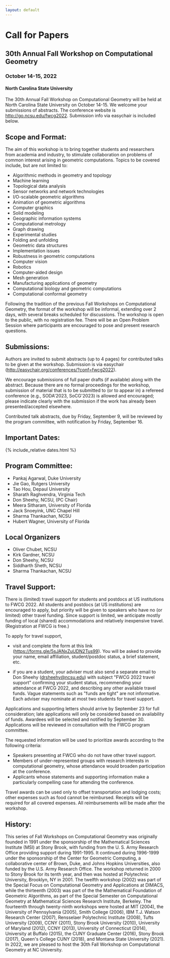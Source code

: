 ```yaml
---
layout: default
---
```


# Call for Papers

## 30th Annual Fall Workshop on Computational Geometry
### October 14-15, 2022

#### North Carolina State University

The 30th Annual Fall Workshop on Computational Geometry will be held at
North Carolina State University on October 14-15.
We welcome your submissions of abstracts.
The conference website is http://go.ncsu.edu/fwcg2022.
Submission info via easychair is included below.

## Scope and Format:
The aim of this workshop is to bring together students and researchers
from academia and industry, to stimulate collaboration on problems of
common interest arising in geometric computations.  Topics to be covered
include, but are not limited to:

- Algorithmic methods in geometry and topology
- Machine learning
- Topological data analysis
- Sensor networks and network technologies
- I/O-scalable geometric algorithms
- Animation of geometric algorithms
- Computer graphics
- Solid modeling
- Geographic information systems
- Computational metrology
- Graph drawing
- Experimental studies
- Folding and unfolding
- Geometric data structures
- Implementation issues
- Robustness in geometric computations
- Computer vision
- Robotics
- Computer-aided design
- Mesh generation
- Manufacturing applications of geometry
- Computational biology and geometric computations
- Computational conformal geometry

Following the tradition of the previous Fall Workshops on
Computational Geometry, the format of the workshop will be informal,
extending over 2 days, with several breaks scheduled for discussions.
The workshop is open to the public, with no registration fee.
There will be an Open Problem Session where participants are encouraged
to pose and present research questions.

## Submissions:
Authors are invited to submit abstracts (up to 4 pages) for contributed talks
to be given at the workshop. Submission is via easychair
(http://easychair.org/conferences/?conf=fwcg2022).

We encourage submissions of full paper drafts (if available) along with the
abstract. Because there are no formal proceedings for the workshop,
submission of material that is to be submitted to (or to appear in) a
refereed conference (e.g., SODA'2023, SoCG'2023) is allowed and encouraged;
please indicate clearly with the submission if the work has already been
presented/accepted elsewhere.

Contributed talk abstracts, due by Friday, September 9, will be reviewed by
the program committee, with notification by Friday, September 16.

## Important Dates:

{% include_relative dates.html %}

## Program Committee:

- Pankaj Agarwal, Duke University
- Jie Gao, Rutgers University
- Tao Hou, Depaul University
- Sharath Raghvendra, Virginia Tech
- Don Sheehy, NCSU, (PC Chair)
- Meera Sitharam, University of Florida
- Jack Snoeyink, UNC Chapel Hill
- Sharma Thankachan, NCSU
- Hubert Wagner, University of Florida

## Local Organizers

- Oliver Chubet, NCSU
- Kirk Gardner, NCSU
- Don Sheehy, NCSU
- Siddharth Sheth, NCSU
- Sharma Thankachan, NCSU


## Travel Support:

There is (limited) travel support for students and postdocs at US institutions to FWCG 2022.
All students and postdocs (at US institutions) are encouraged to apply, but
priority will be given to speakers who have no (or limited) other travel
funding. Since support is limited, we anticipate mostly funding of local
(shared) accommodations and relatively inexpensive travel. (Registration at
FWCG is free.)

To apply for travel support,

- visit and complete the form at this link (https://forms.gle/5sJANxZuUDN2Tus99).  You will
be asked to provide your name, email affiliation, student/postdoc status,
a brief statement, etc.

- if you are a student, your adviser must also send a separate email to Don
Sheehy (drsheehy@ncsu.edu) with subject "FWCG 2022 travel support"
confirming your student status, recommending your attendance at FWCG 2022,
and describing any other available travel funds. Vague statements such as
"funds are tight" are not informative. Each adviser may nominate at most
two students for travel support.

Applications and supporting letters should arrive by September 23 for full
consideration; late applications will only be considered based on
availability of funds. Awardees will be selected and notified by
September 30.  Applications will be reviewed in consultation with the FWCG
program committee.

The requested information will be used to prioritize awards according to the
following criteria:

- Speakers presenting at FWCG who do not have other travel support.
- Members of under-represented groups with research interests in
computational geometry, whose attendance would broaden participation at the
conference.
- Applicants whose statements and supporting information make a particularly
compelling case for attending the conference.

Travel awards can be used only to offset transportation and lodging costs;
other expenses such as food cannot be reimbursed. Receipts will be required
for all covered expenses. All reimbursements will be made after the workshop.


## History:
This series of Fall Workshops on Computational Geometry was originally
founded in 1991 under the sponsorship of the Mathematical Sciences
Institute (MSI) at Stony Brook, with funding from the U. S. Army
Research Office providing support during 1991-1995.  It continued
during 1996-1999 under the sponsorship of the Center for Geometric
Computing, a collaborative center of Brown, Duke, and Johns Hopkins
Universities, also funded by the U.S. Army Research Office.  The
workshop returned in 2000 to Stony Brook for its tenth year, and then
was hosted at Polytechnic University, Brooklyn, NY in 2001.  The
twelfth workshop (2002) was part of the Special Focus on Computational
Geometry and Applications at DIMACS, while the thirteenth (2003) was
part of the the Mathematical Foundation of Geometric Algorithms, as
part of the Special Semester on Computational Geometry at Mathematical
Sciences Research Institute, Berkeley.  The fourteenth through
twenty-ninth workshops were hosted at MIT (2004), the University of
Pennsylvania (2005), Smith College (2006), IBM T.J. Watson Research
Center (2007), Rensselaer Polytechnic Institute (2008), Tufts
University (2009), CCNY (2011), Stony Brook University (2010),
University of Maryland (2012), CCNY (2013), University of Connecticut
(2014), University at Buffalo (2015), the CUNY Graduate Center (2016),
Stony Brook (2017), Queen's College CUNY (2018), and Montana State
University (2021).  In 2022, we are pleased to host the 30th Fall
Workshop on Computational Geometry at NC University.
